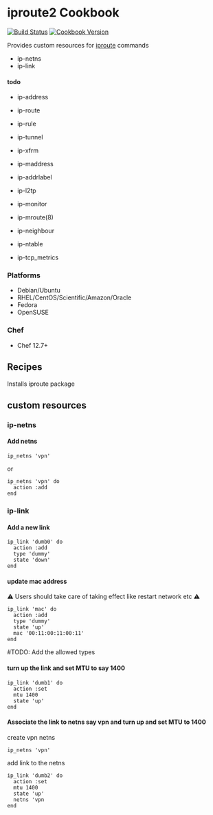 # iproute2 Cookbook


[![Build Status](https://travis-ci.org/karthik-altiscale/iproute2-cookbook.svg?branch=master)](http://travis-ci.org/chef-cookbooks/iproute2) [![Cookbook Version](https://img.shields.io/cookbook/v/iproute2.svg)](https://supermarket.chef.io/cookbooks/iproute2)

Provides custom resources for [iproute](http://manpages.ubuntu.com/manpages/trusty/man8/ip.8.html) commands

* ip-netns
* ip-link

#### todo
* ip-address
* ip-route
* ip-rule
* ip-tunnel
* ip-xfrm

* ip-maddress
* ip-addrlabel
* ip-l2tp
* ip-monitor
* ip-mroute(8)
* ip-neighbour
* ip-ntable
* ip-tcp_metrics

### Platforms

- Debian/Ubuntu
- RHEL/CentOS/Scientific/Amazon/Oracle
- Fedora
- OpenSUSE

### Chef

- Chef 12.7+


## Recipes

Installs iproute package

## custom resources

### ip-netns

#### Add netns 

```
ip_netns 'vpn'
```

or
```
ip_netns 'vpn' do
  action :add
end
```

### ip-link

#### Add a new link

```
ip_link 'dumb0' do
  action :add
  type 'dummy'
  state 'down'
end
```

#### update mac address

:warning: Users should take care of taking effect like restart network etc :warning:

```
ip_link 'mac' do
  action :add
  type 'dummy'
  state 'up'
  mac '00:11:00:11:00:11'
end
```

#TODO: Add the allowed types

#### turn up the link and set MTU to say 1400

```
ip_link 'dumb1' do
  action :set
  mtu 1400
  state 'up'
end
```

#### Associate the link to netns say vpn and turn up and set MTU to 1400

create vpn netns

```
ip_netns 'vpn'
```

add link to the netns
```
ip_link 'dumb2' do
  action :set
  mtu 1400
  state 'up'
  netns 'vpn
end
```

